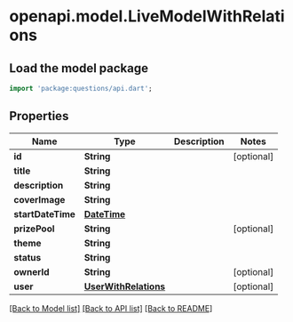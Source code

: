 # openapi.model.LiveModelWithRelations

## Load the model package
```dart
import 'package:questions/api.dart';
```

## Properties
Name | Type | Description | Notes
------------ | ------------- | ------------- | -------------
**id** | **String** |  | [optional] 
**title** | **String** |  | 
**description** | **String** |  | 
**coverImage** | **String** |  | 
**startDateTime** | [**DateTime**](DateTime.md) |  | 
**prizePool** | **String** |  | [optional] 
**theme** | **String** |  | 
**status** | **String** |  | 
**ownerId** | **String** |  | [optional] 
**user** | [**UserWithRelations**](UserWithRelations.md) |  | [optional] 

[[Back to Model list]](../README.md#documentation-for-models) [[Back to API list]](../README.md#documentation-for-api-endpoints) [[Back to README]](../README.md)


